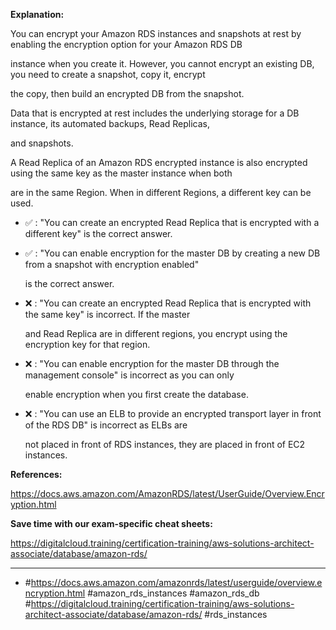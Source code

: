 **Explanation:**

You can encrypt your Amazon RDS instances and snapshots at rest by enabling the encryption option for your Amazon RDS DB

instance when you create it. However, you cannot encrypt an existing DB, you need to create a snapshot, copy it, encrypt

the copy, then build an encrypted DB from the snapshot.

Data that is encrypted at rest includes the underlying storage for a DB instance, its automated backups, Read Replicas,

and snapshots.

A Read Replica of an Amazon RDS encrypted instance is also encrypted using the same key as the master instance when both

are in the same Region. When in different Regions, a different key can be used.

- ✅ :  "You can create an encrypted Read Replica that is encrypted with a different key" is the correct answer.

- ✅ :  "You can enable encryption for the master DB by creating a new DB from a snapshot with encryption enabled"

  is the correct answer.

- ❌ :  "You can create an encrypted Read Replica that is encrypted with the same key" is incorrect. If the master

  and Read Replica are in different regions, you encrypt using the encryption key for that region.

- ❌ :  "You can enable encryption for the master DB through the management console" is incorrect as you can only

  enable encryption when you first create the database.

- ❌ :  "You can use an ELB to provide an encrypted transport layer in front of the RDS DB" is incorrect as ELBs are

  not placed in front of RDS instances, they are placed in front of EC2 instances.

**References:**

<https://docs.aws.amazon.com/AmazonRDS/latest/UserGuide/Overview.Encryption.html>

**Save time with our exam-specific cheat sheets:**

<https://digitalcloud.training/certification-training/aws-solutions-architect-associate/database/amazon-rds/>

----

- #<https://docs.aws.amazon.com/amazonrds/latest/userguide/overview.encryption.html> #amazon_rds_instances #amazon_rds_db #<https://digitalcloud.training/certification-training/aws-solutions-architect-associate/database/amazon-rds/> #rds_instances
